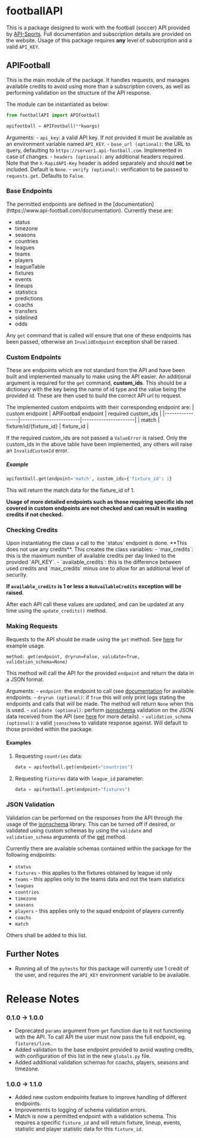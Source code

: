 # footballAPI
This is a package designed to work with the football (soccer) API provided by [API-Sports](https://www.api-football.com/). Full documentation and subscription details are provided on the website. Usage of this package requires **any** level of subscription and a valid `API_KEY`.

<h2 id=api-football> APIFootball</h2>
This is the main module of the package. It handles requests, and manages available credits to avoid using more than a subscription covers, as well as performing validation on the structure of the API response.

The module can be instantiated as below:
```python
from footballAPI import APIFootball

apifootball = APIFootball(**kwargs)
```
Arguments:
	- `api_key`: a valid API key. If not provided it must be available as an environment variable named `API_KEY`.
	- `base_url (optional)`: the URL to query, defaulting to `https://server1.api-football.com`.  Implemented in case of changes.
	- `headers (optional)`: any additional headers required. Note that the `X-RapidAPI-Key` header is added separately and should **not** be included. Default is `None`.
	- `verify (optional)`: verification to be passed to `requests.get`. Defaults to `False`.

<h3 id=base-endpoints> Base Endpoints </h3>
The permitted endpoints are defined in the [documentation](https://www.api-football.com/documentation). Currently these are:

- status
- timezone
- seasons
- countries
- leagues
- teams
- players
- leagueTable
- fixtures
- events
- lineups
- statistics
- predictions
- coachs
- transfers
- sidelined
- odds

Any `get` command that is called will ensure that one of these endpoints has been passed, otherwise an `InvalidEndpoint` exception shall be raised.

<h3 id=custom-endpoints> Custom Endpoints </h3>

These are endpoints which are not standard from the API and have been built and implemented manually to make using the API easier.
 An additional argument is required for the `get` command, **custom_ids**. This should be a dictionary with the key being the name of id type and the value being the provided id. These are then used to build the correct API url to request.

The implemented custom endpoints with their corresponding endpoint are:
| custom endpoint | APIFootball endpoint    | required custom\_ids |
|-----------------|-------------------------|----------------------|
| match           | fixture/id/{fixture_id} | fixture_id           |

If the required custom_ids are not passed a `ValueError` is raised. Only the custom_ids in the above table have been implemented, any others will  raise an `InvalidCustomId` error.
 
 <h5 id=custom-example> Example </h5>
 
 ```python
 apifootball.get(endpoint='match', custom_ids={'fixture_id': 1}
 ```
 This will return the match data for the fixture_id of 1.

**Usage of more detailed endpoints such as those requiring specific ids not covered in custom endpoints are not checked and can result in wasting credits if not checked.**

<h3 id=checking-credits> Checking Credits </h3>
Upon instantiating the class a call to the `status` endpoint is done. **This does not use any credits**. This creates the class variables:
	- `max_credits`: this is the maximum number of available credits per day linked to the provided `API_KEY`.
	- `available_credits`: this is the difference between used credits and `max_credits` minus one to allow for an additional level of security.

**If `available_credits` is 1 or less a `NoAvailableCredits` exception will be raised**.

After each API call these values are updated, and can be updated at any time using the `update_credits()` method.

<h3 id=making-requests>Making Requests</h3>

Requests to the API should be made using the `get` method. See [here](#get-examples) for example usage.

`method: get(endpoint, dryrun=False, validate=True, validation_schema=None)`

This method will call the API for the provided `endpoint` and return the data in a JSON format.

Arguments:
	- `endpoint`: the endpoint to call (see [documentation](https://www.api-football.com/documentation) for available endpoints.
	- `dryrun (optional)`: if `True` this will only print logs stating the endpoints and calls that will be made. The method will return `None` when this is used.
	- `validate (optional)`: perform [jsonschema](https://json-schema.org/) validation on the JSON data received from the API (see [here](#jsonvalidation) for more details).
	- `validation_schema (optional)`: a valid `jsonschema` to validate response against. Will default to those provided within the package.

<h4 id=get-examples>Examples</h4>

1) Requesting `countries` data:
	```python
	data = apifootball.get(endpoint="countries")
	```
2) Requesting `fixtures` data with `league_id` parameter:
	```python
	data = apifootball.get(endpoint="fixtures")
	```
<h3 id=jsonvalidation>JSON Validation </h3>

Validation can be performed on the responses from the API through the usage of the [jsonschema](https://json-schema.org/) library. This can be turned off if desired, or validated using custom schemas by using the `validate` and `validation_schema` arguments of the [get](#making-requests) method.

Currently there are available schemas contained within the package for the following endpoints:

- `status`
- `fixtures` - this applies to the fixtures obtained by league id only
- `teams` - this applies only to the teams data and not the team statistics
- `leagues`
- `countries`
- `timezone`
- `seasons`
- `players` - this applies only to the squad endpoint of players currently
- `coachs`
- `match`

Others shall be added to this list.

<h2 id=further-notes>Further Notes </h2>

- Running all of the `pytests` for this package will currently use 1 credit of the user, and requires the `API_KEY` environment variable to be available.

<h1 id=release-notes> Release Notes </h1>
<h3 id=0.1.0-1.0.0> 0.1.0 -> 1.0.0 </h3>

- Deprecated `params` argument from `get` function due to it not functioning with the API. To call API the user must now pass the full endpoint, eg. `fixtures/live`.
- Added validation to the base endpoint provided to avoid wasting credits, with configuration of this list in the new `globals.py` file.
- Added additional validation schemas for coachs, players, seasons and timezone.

<h3 id=1.0.0-1.1.0> 1.0.0 -> 1.1.0 </h3>

- Added new custom endpoints feature to improve handling of different endpoints.
- Improvements to logging of schema validation errors.
- Match is now a permitted endpoint with a validation schema. This requires a specific `fixture_id` and will return fixture, lineup, events, statistic and player statistic data for this `fixture_id`.
